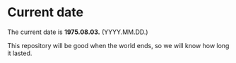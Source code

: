 # Current date

The current date is **1975.08.03.** (YYYY.MM.DD.)

This repository will be good when the world ends, so we will know how long it lasted.